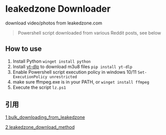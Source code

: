 # leakedzone Downloader
download video/photos from leakedzone.com

>Powershell script downloaded from various Reddit posts, see below

## How to use

1. Install Python ```winget install python```
2. Install [yt-dlp](https://github.com/yt-dlp/yt-dlp) to download m3u8 files ```pip install yt-dlp```
3. Enable Powershell script execution policy in windows 10/11 ```Set-ExecutionPolicy unrestricted```
4. make sure ffmpeg.exe is in your PATH, or ```winget install ffmpeg```
5. Execute the script ```lz.ps1```


## 引用

[1 bulk_downloading_from_leakedzone](https://www.reddit.com/r/DataHoarder/comments/z08vti/bulk_downloading_from_leakedzone/)

[2 leakedzone_download_method](https://www.reddit.com/r/DataHoarder/comments/znj0eg/leakedzone_download_method/)
